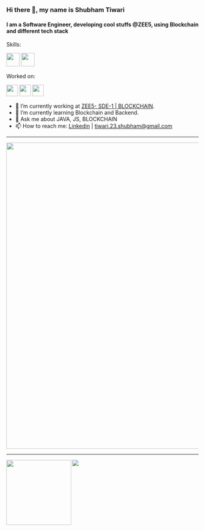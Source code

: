 ### Hi there 👋, my name is Shubham Tiwari

#### I am a Software Engineer, developing cool stuffs @ZEE5, using Blockchain and different tech stack  

Skills:

<img src='https://img.shields.io/badge/Java-ED8B00?style=for-the-badge&logo=java&logoColor=white' height='35'/> <img src='https://img.shields.io/badge/MySQL-00000F?style=for-the-badge&logo=mysql&logoColor=white' height='35' />

Worked on:

<img src='https://img.shields.io/badge/Android-3DDC84?style=for-the-badge&logo=android&logoColor=white' height='30'/> <img src='https://img.shields.io/badge/Python-3776AB?style=for-the-badge&logo=python&logoColor=white' height='30'/> <img src='https://img.shields.io/badge/JavaScript-323330?style=for-the-badge&logo=javascript&logoColor=F7DF1E' height='30'/>

- 🔭 I’m currently working at [ZEE5- SDE-1 | BLOCKCHAIN]().
- 🌱 I’m currently learning Blockchain and Backend.
- 💬 Ask me about JAVA, JS, BLOCKCHAIN
- 📫 How to reach me: [Linkedin](https://www.linkedin.com/in/shubham-tiwari-977391187/) | [tiwari.23.shubham@gmail.com]() 

---

<a href="https://github.com/ryo-ma/github-profile-trophy">
  <img width=800 src="https://github-profile-trophy.vercel.app/?username=Shubham-tiwari123&column=6&margin-w=10"/>
</a>

---

<div>
  <img height="170" align="left" src="https://github-readme-stats.vercel.app/api?username=Shubham-tiwari123&count_private=true&include_all_commits=true" />
  <img src="https://github-readme-stats.vercel.app/api/top-langs/?username=Shubham-tiwari123&layout=compact" />
</div>
